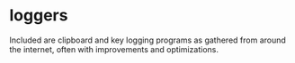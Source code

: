 loggers
=======

Included are clipboard and key logging programs as gathered from around the internet, often with improvements and optimizations.
